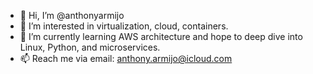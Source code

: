 - 👋 Hi, I’m @anthonyarmijo
- 👀 I’m interested in virtualization, cloud, containers.
- 🌱 I’m currently learning AWS architecture and hope to deep dive into Linux, Python, and microservices.
- 📫 Reach me via email: anthony.armijo@icloud.com

<!---
anthonyarmijo/anthonyarmijo is a ✨ special ✨ repository because its `README.md` (this file) appears on your GitHub profile.
You can click the Preview link to take a look at your changes.
--->
